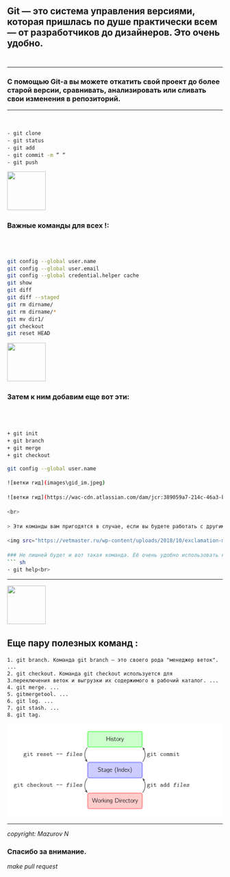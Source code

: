 


##  Git — это система управления версиями, которая пришлась по душе практически всем — от разработчиков до дизайнеров. Это очень удобно. <br><br>
***

### С помощью Git-a вы можете откатить свой проект до более старой версии, сравнивать, анализировать или сливать свои изменения в репозиторий.

***


<br>

``` sh
- git clone
- git status
- git add
- git commit -m “ “
- git push
```
<img src="https://vetmaster.ru/wp-content/uploads/2018/10/exclamation-mark-button-symbol-image-download-101865.png" width="90" height="90" />

### Важные команды для всех !:
<br>

``` sh

git config --global user.name
git config --global user.email
git config --global credential.helper cache
git show
git diff
git diff --staged
git rm dirname/
git rm dirname/*
git mv dir1/
git checkout
git reset HEAD

```
<img src="https://vetmaster.ru/wp-content/uploads/2018/10/exclamation-mark-button-symbol-image-download-101865.png" width="90" height="90" />

### Затем к ним добавим еще вот эти:

``` sh   



+ git init
+ git branch
+ git merge
+ git checkout
```


``` sh
git config --global user.name

![ветки гид](images\gid_im.jpeg)

![ветки гид](https://wac-cdn.atlassian.com/dam/jcr:389059a7-214c-46a3-bc52-7781b4730301/hero.svg?cdnVersion=447)

<br>

> Эти команды вам пригодятся в случае, если вы будете работать с другими людьми или захотите внести какие-то изменения в проект и протестировать их до создания коммита.

<img src="https://vetmaster.ru/wp-content/uploads/2018/10/exclamation-mark-button-symbol-image-download-101865.png" width="90" height="90" />

### Не лишней будет и вот такая команда. Её очень удобно использовать когда что-то не знаешь:
``` sh
- git help<br>
```

***

<img src="https://vetmaster.ru/wp-content/uploads/2018/10/exclamation-mark-button-symbol-image-download-101865.png" width="90" height="90" />



## Еще пару полезных команд :

    1. git branch. Команда git branch — это своего рода "менеджер веток". ...
    2. git checkout. Команда git checkout используется для
    3.переключения веток и выгрузки их содержимого в рабочий каталог. ...
    4. git merge. ...
    5. gitmergetool. ...
    6. git log. ...
    7. git stash. ...
    8. git tag.

![ветки гид](images\basic-usage.svg)

***
_copyright: Mazurov N_

### Спасибо за внимание.
_make pull request_
